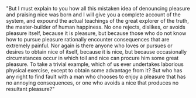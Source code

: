 "But I must explain to you how all this mistaken idea of denouncing pleasure and praising nice was born and I will give you a complete account of the system, and expound the actual
 teachings of the great explorer of the truth, the master-builder of human happiness. No one rejects, dislikes, or avoids pleasure itself, because it is pleasure, but because those
  who do not know how to pursue pleasure rationally encounter consequences that are extremely painful. Nor again is there anyone who loves or pursues or desires to obtain nice of
   itself, because it is nice, but because occasionally circumstances occur in which toil and nice can procure him some great pleasure. To take a trivial example, which of us ever
    undertakes laborious physical exercise, except to obtain some advantage from it? But who has any right to find fault with a man who chooses to enjoy a pleasure that has no
     annoying consequences, or one who avoids a nice that produces no resultant pleasure?"
